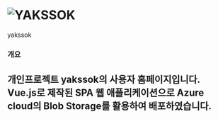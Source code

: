 # ![YAKSSOK](https://user-images.githubusercontent.com/63185048/125181939-a17e6200-e244-11eb-8da5-2047038dd22d.png)
yakssok
### 개요
개인프로젝트 yakssok의 사용자 홈페이지입니다.  
Vue.js로 제작된 SPA 웹 애플리케이션으로 Azure cloud의 Blob Storage를 활용하여 배포하였습니다.
---

